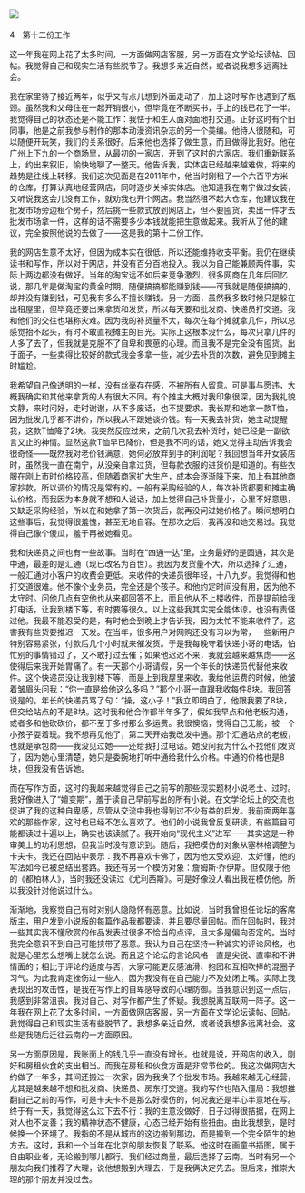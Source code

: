    

## ![](epub/我在北京送快递%20(胡安焉)%20(Z-Library)/images/00001.png)  
4　第十二份工作

这一年我在网上花了太多时间，一方面做网店客服，另一方面在文学论坛读帖、回帖。我觉得自己和现实生活有些脱节了。我想多亲近自然，或者说我想多远离社会。

我在家里待了接近两年，似乎又有点儿想到外面走动了，加上这时写作也遇到了瓶颈。虽然我和父母住在一起开销很小，但毕竟在不断买书，手上的钱已花了一半。我觉得自己的状态还是不能工作：我怯于和生人面对面地打交道。正好这时有个旧同事，他是之前我参与制作的那本动漫资讯杂志的另一个美编。他待人很随和，可以随便开玩笑，我们的关系很好。后来他也选择了做生意，而且做得比我好。他在广州上下九的一个商场里，从最初的一家店，开到了这时的六家店。我们重新联系上，约出来叙旧，愉快地聊了一整天。他告诉我，实体店已经越来越难做，将来的趋势是往线上转移。我们这次见面是在2011年中，他当时刚租了一个六百平方米的仓库，打算认真地经营网店，同时逐步关掉实体店。他知道我在南宁做过女装，又听说我这会儿没有工作，就劝我也开个网店。我当然租不起大仓库，他建议我在批发市场旁边租个房子，然后挑一些款式放到网店上，但不要囤货，卖出一件才去批发市场拿一件，这样的话不需要多少本钱就能把生意做起来。我听从了他的建议，完全按照他说的去做了——这是我的第十二份工作。

  

我的网店生意不太好，但因为成本实在很低，所以还能维持收支平衡。我仍在继续读书和写作，所以对于网店，并没有百分百地投入。我以为自己能兼顾两件事，实际上两边都没有做好。当年的淘宝远不如后来竞争激烈，很多网商在几年后回忆说，那几年是做淘宝的黄金时期，随便搞搞都能赚到钱——可我就是随便搞搞的，却并没有赚到钱，可见我有多么不擅长赚钱。另一方面，虽然我多数时候只是躲在出租屋里，但毕竟还要出来拿货和发货，所以每天要和批发商、快递员打交道。我和他们的交往也堪称灾难。因为我的补货量不大，每次在每个摊就拿几件，所以总感觉抬不起头，有时不敢直视摊主的目光。实际上这根本没什么，每次只拿几件的人多了去了，但我就是克服不了自卑和畏葸的心理。而且我不是完全没有囤货。出于面子，一些卖得比较好的款式我会多拿一些，减少去补货的次数，避免见到摊主时尴尬。

我希望自己像透明的一样，没有丝毫存在感，不被所有人留意。可是事与愿违，大概我确实和其他来拿货的人有很大不同。有个摊主大概对我印象很深，因为我礼貌文静，来时问好，走时谢谢，从不多废话，也不提要求。我长期和她拿一款T恤，因为批发几乎都不讲价，所以我从不跟她谈价钱。有一天我去补货，她主动提醒我，这款T恤降了2块。我突然反应过来，之前几次我去补货时，她已经是一副欲言又止的神情。显然这款T恤早已降价，但是我不问的话，她又觉得主动告诉我会很奇怪——既然我对老价钱满意，她何必放弃到手的利润呢？我回想当年开女装店时，虽然我一直在南宁，从没亲自拿过货，但每款衣服的进货价是知道的。有些衣服在刚上市时价格较高，但随着商家扩大生产，成本会逐渐降下来，加上有其他商家抄款，所以调价的情况是常有的。一般有采购经验的人，每次补货都要和摊主确认价格。而我因为本身就不想和人说话，加上觉得自己补货量小，心里不好意思，又缺乏采购经验，所以在和她拿了第一次货后，就再没问过她价格了。瞬间想明白这些事后，我觉得很羞愧，甚至无地自容。在那次之后，我再没和她交易过。我觉得自己像个傻瓜，羞于再被她看见。

我和快递员之间也有一些故事。当时在“四通一达”里，业务最好的是圆通，其次是中通，最差的是汇通（现已改名为百世）。我因为发货量不大，所以选择了汇通，一般汇通对小客户的收费会更低。来收件的快递员很年轻，十八九岁。我觉得和他打交道很难。他不像个业务员，完全还是个孩子。和他约定时间没有用，因为他不太守时。问他几点有空他也从来都回答不上。而且他从不上楼收件，而是提前给我打电话，让我到楼下等，有时要等很久。以上这些我其实完全能体谅，也没有责怪过他。我最不能忍受的是，有时他会到晚上才告诉我，因为太忙不能来收件了。这害我有些货要推迟一天发。在当年，很多用户对网购还没有习以为常，一些新用户特别容易紧张，付款后几个小时就来催发货。于是我每晚守着快递小哥的电话，怕忙别的事情错过了，又不敢打过去催；如果他迟迟不来，我就会越来越焦虑——这使得后来我开始胃痛了。有一天那个小哥请假，另一个年长的快递员代替他来收件。这个快递员没让我到楼下等，而是上到我屋里来收。我给他运费的时候，他皱着皱眉头问我：“你一直是给他这么多吗？”那个小哥一直跟我收每件8块。我回答说是的。年长的快递员骂了句：“操，这小子！”我立即明白了，他跟我要了8块，但交给站点的不是8块。这时我和他合作都半年多了，假如我早点和他老板沟通，或者多和他砍砍价，都不至于多付那么多运费。我很懊恼，觉得自己无能，被一个小孩子耍着玩。我不想再见他了，第二天开始我改发中通。那个汇通站点的老板，也就是承包商——我没见过她——还给我打过电话。她没问我为什么不找他们发货了，因为她心里清楚，她只是委婉地打听中通给我什么价格。中通的价格也是8块，但我没有告诉她。

  

而在写作方面，这时的我越来越觉得自己之前写的那些现实题材小说老土、过时。我好像进入了“嬗变期”，羞于读自己早前写出的所有小说。在文学论坛上的交流也促进了我的这种自卑感，尽管从交流中我也得到过不少有益的启发。我前面两年喜欢的那些作家，这时也已经不怎么喜欢了。他们的小说我曾反复研读，有些篇目可能都读过十遍以上，确实也该读腻了。我开始向“现代主义”进军——其实这是一种审美上的功利思想，但我当时没有意识到。随后，我把模仿的对象从塞林格调整为卡夫卡。我还在回帖中表示：我不再喜欢卡佛了，因为他太受欢迎、太好懂，他的写法如今已被总结出套路。我还有另一个模仿对象：詹姆斯·乔伊斯。但仅限于他的《都柏林人》，当时我还没读过《尤利西斯》。可是好像没人看出我在模仿他，所以我没针对他说过什么。

渐渐地，我察觉自己有时对别人隐隐怀有恶意。比如说，当时我曾担任论坛的客席版主，用户发到小说版的每篇作品我都要读，并且要尽量回帖。而在回帖时，我对一些其实我不懂欣赏的作品发表过很多不恰当的点评，且大多是偏向否定的。当时我完全意识不到自己可能挟带了恶意。我认为自己在坚持一种诚实的评论风格，也就是心里怎么想嘴上就怎么说。而且这个论坛的言论风格一直是尖锐、直率和不讲情面的；相比于评论的适度与否，大家可能更反感油滑、抱团和互相吹捧的混圈子习气。为此我肯定挫伤过一些人，因为我没有在自己能力不及处闭上嘴。实际上我表现出的攻击性，是我在写作上的自卑感导致的心理防御。当我意识到这一点后，我感到非常沮丧。我对自己、对写作都产生了怀疑。我想脱离互联网一阵子。这一年我在网上花了太多时间，一方面做网店客服，另一方面在文学论坛读帖、回帖。我觉得自己和现实生活有些脱节了。我想多亲近自然，或者说我想多远离社会。这些是我随后迁往云南的一方面原因。

另一方面原因是，我账面上的钱几乎一直没有增长。也就是说，开网店的收入，刚好和房租伙食的支出相当。而我在房租和伙食方面是非常节俭的。我这次做网店大约做了一年多，其间还搬过一次家，因为我换了个批发市场。我越来越无心经营，尤其是越来越不想和批发商、快递员、房东打交道。我的写作也陷入僵局：我想推翻自己之前的写作，可是卡夫卡不是那么好模仿的，何况我还是半心半意地在写。终于有一天，我觉得这么过下去不行：我的生意没做好，日子过得很拮据，在网上对人也不友善；我的精神状态不健康，心态已经开始有些扭曲。由此我想到，是时候换一个环境了。我指的不是从城市的这边搬到那边，而是搬到一个完全陌生的地方去。这时，我和一个当年在北京的朋友恢复了联系。他这时在画童书插图，属于自由职业者，无论搬到哪儿都行。我们经过商量，最后选择了云南。当时有另一个朋友向我们推荐了大理，说他想搬到大理去，于是我俩决定先去。但后来，推崇大理的那个朋友并没过去。